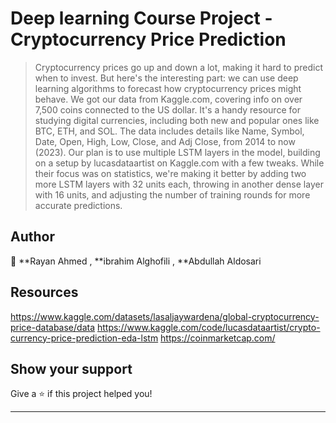 # Deep learning Course Project - Cryptocurrency Price Prediction


>Cryptocurrency prices go up and down a lot, making it hard to predict when to invest. But here's the interesting part: we can use deep learning algorithms to forecast how cryptocurrency prices might behave. 
>We got our data from Kaggle.com, covering info on over 7,500 coins connected to the US dollar. It's a handy resource for studying digital currencies, including both new and popular ones like BTC, ETH, and SOL.
>The data includes details like Name, Symbol, Date, Open, High, Low, Close, and Adj Close, from 2014 to now (2023).
>Our plan is to use multiple LSTM layers in the model, building on a setup by lucasdataartist on Kaggle.com with a few tweaks.
>While their focus was on statistics, we're making it better by adding two more LSTM layers with 32 units each, throwing in another dense layer with 16 units, and adjusting the number of training rounds for more accurate predictions.





## Author
👤 **Rayan Ahmed ,  **ibrahim Alghofili , **Abdullah Aldosari 
## Resources
https://www.kaggle.com/datasets/lasaljaywardena/global-cryptocurrency-price-database/data
https://www.kaggle.com/code/lucasdataartist/crypto-currency-price-prediction-eda-lstm
https://coinmarketcap.com/
## Show your support
Give a ⭐️ if this project helped you!
***
